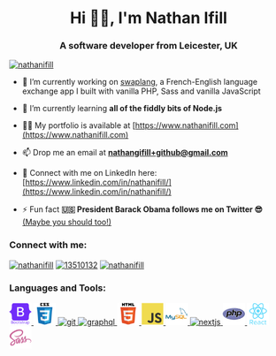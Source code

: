 <h1 align="center">Hi 👋🏿, I'm Nathan Ifill</h1>
<h3 align="center">A software developer from Leicester, UK</h3>

<p align="left"> <a href="https://twitter.com/intent/follow?screen_name=nathanifill" target="blank"><img src="https://img.shields.io/twitter/follow/nathanifill?logo=twitter&style=for-the-badge" alt="nathanifill" /></a> </p>

- 🔭 I’m currently working on [swaplang](https://www.swaplang.com/french/), a French-English language exchange app I built with vanilla PHP, Sass and vanilla JavaScript

- 🌱 I’m currently learning **all of the fiddly bits of Node.js**

- 👨‍💻 My portfolio is available at [https://www.nathanifill.com](https://www.nathanifill.com)

- 📫 Drop me an email at **nathangifill+github@gmail.com**

- 📄 Connect with me on LinkedIn here: [https://www.linkedin.com/in/nathanifill/](https://www.linkedin.com/in/nathanifill/)

- ⚡ Fun fact **🇺🇸 President Barack Obama follows me on Twitter 😎** <a href="https://twitter.com/intent/follow?screen_name=nathanifill" target="blank">(Maybe you should too!)</a>

<h3 align="left">Connect with me:</h3>
<p align="left">
<a href="https://twitter.com/intent/follow?screen_name=nathanifill" target="blank"><img align="center" src="https://raw.githubusercontent.com/rahuldkjain/github-profile-readme-generator/master/src/images/icons/Social/twitter.svg" alt="nathanifill" height="30" width="40" /></a>
<a href="https://stackoverflow.com/users/13510132" target="blank"><img align="center" src="https://raw.githubusercontent.com/rahuldkjain/github-profile-readme-generator/master/src/images/icons/Social/stack-overflow.svg" alt="13510132" height="30" width="40" /></a>
<a href="https://linkedin.com/in/nathanifill" target="blank"><img align="center" src="https://raw.githubusercontent.com/rahuldkjain/github-profile-readme-generator/master/src/images/icons/Social/linked-in-alt.svg" alt="nathanifill" height="30" width="40" /></a>
</p>

<h3 align="left">Languages and Tools:</h3>
<p align="left"> <a href="https://getbootstrap.com" target="_blank" rel="noreferrer"> <img src="https://raw.githubusercontent.com/devicons/devicon/master/icons/bootstrap/bootstrap-plain-wordmark.svg" alt="bootstrap" width="40" height="40"/> </a> <a href="https://www.w3schools.com/css/" target="_blank" rel="noreferrer"> <img src="https://raw.githubusercontent.com/devicons/devicon/master/icons/css3/css3-original-wordmark.svg" alt="css3" width="40" height="40"/> </a> <a href="https://git-scm.com/" target="_blank" rel="noreferrer"> <img src="https://www.vectorlogo.zone/logos/git-scm/git-scm-icon.svg" alt="git" width="40" height="40"/> </a> <a href="https://graphql.org" target="_blank" rel="noreferrer"> <img src="https://www.vectorlogo.zone/logos/graphql/graphql-icon.svg" alt="graphql" width="40" height="40"/> </a> <a href="https://www.w3.org/html/" target="_blank" rel="noreferrer"> <img src="https://raw.githubusercontent.com/devicons/devicon/master/icons/html5/html5-original-wordmark.svg" alt="html5" width="40" height="40"/> </a> <a href="https://developer.mozilla.org/en-US/docs/Web/JavaScript" target="_blank" rel="noreferrer"> <img src="https://raw.githubusercontent.com/devicons/devicon/master/icons/javascript/javascript-original.svg" alt="javascript" width="40" height="40"/> </a> <a href="https://www.mysql.com/" target="_blank" rel="noreferrer"> <img src="https://raw.githubusercontent.com/devicons/devicon/master/icons/mysql/mysql-original-wordmark.svg" alt="mysql" width="40" height="40"/> </a> <a href="https://nextjs.org/" target="_blank" rel="noreferrer"> <img src="https://cdn.worldvectorlogo.com/logos/nextjs-2.svg" alt="nextjs" width="40" height="40"/> </a> <a href="https://www.php.net" target="_blank" rel="noreferrer"> <img src="https://raw.githubusercontent.com/devicons/devicon/master/icons/php/php-original.svg" alt="php" width="40" height="40"/> </a> <a href="https://reactjs.org/" target="_blank" rel="noreferrer"> <img src="https://raw.githubusercontent.com/devicons/devicon/master/icons/react/react-original-wordmark.svg" alt="react" width="40" height="40"/> </a> <a href="https://sass-lang.com" target="_blank" rel="noreferrer"> <img src="https://raw.githubusercontent.com/devicons/devicon/master/icons/sass/sass-original.svg" alt="sass" width="40" height="40"/> </a> </p>
